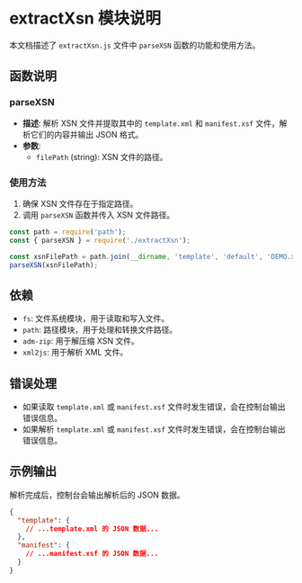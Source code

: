 # extractXsn 模块说明

本文档描述了 `extractXsn.js` 文件中 `parseXSN` 函数的功能和使用方法。

## 函数说明

### parseXSN

- **描述**: 解析 XSN 文件并提取其中的 `template.xml` 和 `manifest.xsf` 文件，解析它们的内容并输出 JSON 格式。
- **参数**: 
  - `filePath` (string): XSN 文件的路径。

### 使用方法

1. 确保 XSN 文件存在于指定路径。
2. 调用 `parseXSN` 函数并传入 XSN 文件路径。

```javascript
const path = require('path');
const { parseXSN } = require('./extractXsn');

const xsnFilePath = path.join(__dirname, 'template', 'default', 'DEMO.xsn');
parseXSN(xsnFilePath);
```

## 依赖

- `fs`: 文件系统模块，用于读取和写入文件。
- `path`: 路径模块，用于处理和转换文件路径。
- `adm-zip`: 用于解压缩 XSN 文件。
- `xml2js`: 用于解析 XML 文件。

## 错误处理

- 如果读取 `template.xml` 或 `manifest.xsf` 文件时发生错误，会在控制台输出错误信息。
- 如果解析 `template.xml` 或 `manifest.xsf` 文件时发生错误，会在控制台输出错误信息。

## 示例输出

解析完成后，控制台会输出解析后的 JSON 数据。

```json
{
  "template": {
    // ...template.xml 的 JSON 数据...
  },
  "manifest": {
    // ...manifest.xsf 的 JSON 数据...
  }
}
```
